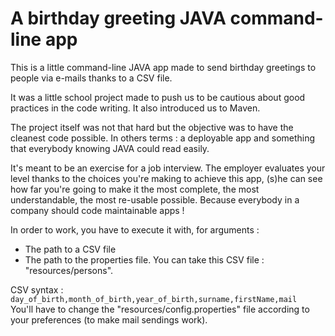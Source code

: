 <h1>A birthday greeting JAVA command-line app</h1>
<p> This is a little command-line JAVA app made to send birthday greetings to people via e-mails thanks to a CSV file. </p>
<p> It was a little school project made to push us to be cautious about good practices in the code writing. It also introduced us to Maven. </p>
<p> The project itself was not that hard but the objective was to have the cleanest code possible. In others terms : a deployable app and something that everybody knowing JAVA could read easily. </p>
<p> It's meant to be an exercise for a job interview. The employer evaluates your level thanks to the choices you're making to achieve this app, (s)he can see how far you're going to make it the most complete, the most understandable, the most re-usable possible. Because everybody in a company should code maintainable apps ! </p>

In order to work, you have to execute it with, for arguments : 
  - The path to a CSV file
  - The path to the properties file.
You can take this CSV file : "resources/persons".

 CSV syntax :
  <code> day_of_birth,month_of_birth,year_of_birth,surname,firstName,mail </code>
</br>
You'll have to change the "resources/config.properties" file according to your preferences (to make mail sendings work).
